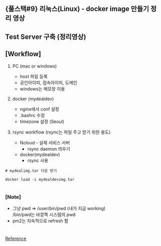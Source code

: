 ## {풀스택#9} 리눅스(Linux) - docker image 만들기 정리 영상

## **Test Server 구축 (정리영상)**

## [Workflow]

1. PC (mac or windows)

   - host 파일 등록
   - 공인아이피, 접속아이피, 도메인
   - windows는 메모장 이용

2. docker (mydealdev)

   - nginx에서 conf 설정
   - .bashrc 수정
   - timezone 설정 (Seoul)

3. rsync workflow (rsync는 파일 주고 받기 위한 용도)
   - Ncloud - 실제 서비스 서버
     - rsync daemon 띄우기
   - docker(mydealdev)
     - rsync 사용

```linux
# mydealimg.tar 다운 받기

docker load -i mydealdevimg.tar
```

#

### [Note]

- 그냥 pwd => /user/bin/pwd (내가 지금 working)<br/>
  /bin/pwd는 바깥쪽 시스템의 pwd
- pm2는 지속적으로 refresh 함

#

[Reference](https://www.youtube.com/watch?v=KIStLWKp4S4&list=PLEOnZ6GeucBVj0V5JFQx_6XBbZrrynzMh&index=18)
